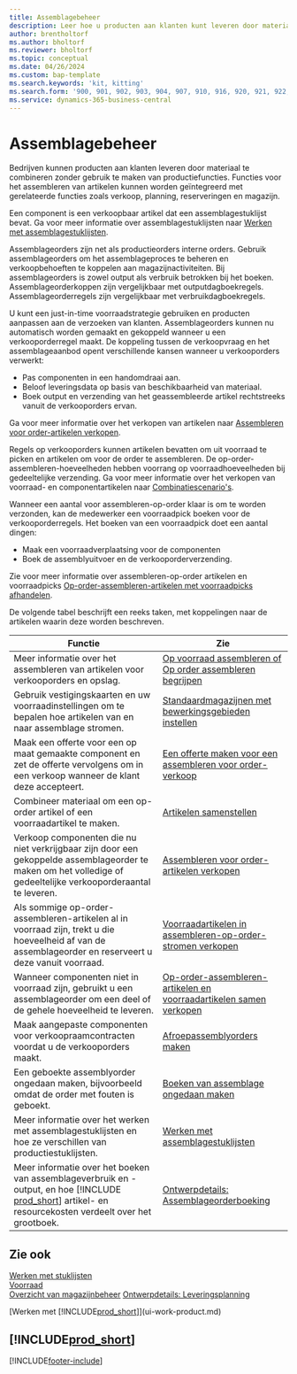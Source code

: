 ```yaml
---
title: Assemblagebeheer
description: Leer hoe u producten aan klanten kunt leveren door materiaal in eenvoudige processen te combineren zonder gebruik te maken van productiefuncties.
author: brentholtorf
ms.author: bholtorf
ms.reviewer: bholtorf
ms.topic: conceptual
ms.date: 04/26/2024
ms.custom: bap-template
ms.search.keywords: 'kit, kitting'
ms.search.form: '900, 901, 902, 903, 904, 907, 910, 916, 920, 921, 922, 923, 940, 941, 942, 930, 931, 932, 914, 915, 905'
ms.service: dynamics-365-business-central
---
```

# Assemblagebeheer

Bedrijven kunnen producten aan klanten leveren door materiaal te combineren zonder gebruik te maken van productiefuncties. Functies voor het assembleren van artikelen kunnen worden geïntegreerd met gerelateerde functies zoals verkoop, planning, reserveringen en magazijn.  

Een component is een verkoopbaar artikel dat een assemblagestuklijst bevat. Ga voor meer informatie over assemblagestuklijsten naar [Werken met assemblagestuklijsten](assembly-how-work-assembly-boms.md).

Assemblageorders zijn net als productieorders interne orders. Gebruik assemblageorders om het assemblageproces te beheren en verkoopbehoeften te koppelen aan magazijnactiviteiten. Bij assemblageorders is zowel output als verbruik betrokken bij het boeken. Assemblageorderkoppen zijn vergelijkbaar met outputdagboekregels. Assemblageorderregels zijn vergelijkbaar met verbruikdagboekregels.  

U kunt een just-in-time voorraadstrategie gebruiken en producten aanpassen aan de verzoeken van klanten. Assemblageorders kunnen nu automatisch worden gemaakt en gekoppeld wanneer u een verkooporderregel maakt. De koppeling tussen de verkoopvraag en het assemblageaanbod opent verschillende kansen wanneer u verkooporders verwerkt:

* Pas componenten in een handomdraai aan.
* Beloof leveringsdata op basis van beschikbaarheid van materiaal.
* Boek output en verzending van het geassembleerde artikel rechtstreeks vanuit de verkooporders ervan.

Ga voor meer informatie over het verkopen van artikelen naar [Assembleren voor order-artikelen verkopen](assembly-how-to-sell-items-assembled-to-order.md).  

Regels op verkooporders kunnen artikelen bevatten om uit voorraad te picken en artikelen om voor de order te assembleren. De op-order-assembleren-hoeveelheden hebben voorrang op voorraadhoeveelheden bij gedeeltelijke verzending. Ga voor meer informatie over het verkopen van voorraad- en componentartikelen naar [Combinatiescenario's](assembly-assemble-to-order-or-assemble-to-stock.md#combination-scenarios).  

Wanneer een aantal voor assembleren-op-order klaar is om te worden verzonden, kan de medewerker een voorraadpick boeken voor de verkooporderregels. Het boeken van een voorraadpick doet een aantal dingen:

* Maak een voorraadverplaatsing voor de componenten
* Boek de assemblyuitvoer en de verkooporderverzending.

Zie voor meer informatie over assembleren-op-order artikelen en voorraadpicks [Op-order-assembleren-artikelen met voorraadpicks afhandelen](warehouse-how-to-pick-items-with-inventory-picks.md#handling-assemble-to-order-items-with-inventory-picks).

De volgende tabel beschrijft een reeks taken, met koppelingen naar de artikelen waarin deze worden beschreven.

|**Functie**|**Zie**|  
|------------|-------------|  
|Meer informatie over het assembleren van artikelen voor verkooporders en opslag.|[Op voorraad assembleren of Op order assembleren begrijpen](assembly-assemble-to-order-or-assemble-to-stock.md)|
|Gebruik vestigingskaarten en uw voorraadinstellingen om te bepalen hoe artikelen van en naar assemblage stromen.|[Standaardmagazijnen met bewerkingsgebieden instellen](warehouse-how-to-set-up-basic-warehouses-with-operations-areas.md)|
|Maak een offerte voor een op maat gemaakte component en zet de offerte vervolgens om in een verkoop wanneer de klant deze accepteert.|[Een offerte maken voor een assembleren voor order-verkoop](assembly-how-to-quote-an-assemble-to-order-sale.md)|
|Combineer materiaal om een op-order artikel of een voorraadartikel te maken.|[Artikelen samenstellen](assembly-how-to-assemble-items.md)|  
|Verkoop componenten die nu niet verkrijgbaar zijn door een gekoppelde assemblageorder te maken om het volledige of gedeeltelijke verkooporderaantal te leveren.|[Assembleren voor order-artikelen verkopen](assembly-how-to-sell-items-assembled-to-order.md)|
|Als sommige op-order-assembleren-artikelen al in voorraad zijn, trekt u die hoeveelheid af van de assemblageorder en reserveert u deze vanuit voorraad.|[Voorraadartikelen in assembleren-op-order-stromen verkopen](assembly-how-to-sell-inventory-items-in-assemble-to-order-flows.md)|  
|Wanneer componenten niet in voorraad zijn, gebruikt u een assemblageorder om een deel of de gehele hoeveelheid te leveren.|[Op-order-assembleren-artikelen en voorraadartikelen samen verkopen](assembly-how-to-sell-assemble-to-order-items-and-inventory-items-together.md)|
|Maak aangepaste componenten voor verkoopraamcontracten voordat u de verkooporders maakt.|[Afroepassemblyorders maken](assembly-how-to-create-blanket-assembly-orders.md)|
|Een geboekte assemblyorder ongedaan maken, bijvoorbeeld omdat de order met fouten is geboekt.|[Boeken van assemblage ongedaan maken](assembly-how-to-undo-assembly-posting.md)|
|Meer informatie over het werken met assemblagestuklijsten en hoe ze verschillen van productiestuklijsten.|[Werken met assemblagestuklijsten](assembly-how-work-assembly-boms.md)|
|Meer informatie over het boeken van assemblageverbruik en -output, en hoe [!INCLUDE [prod_short](includes/prod_short.md)] artikel- en resourcekosten verdeelt over het grootboek.|[Ontwerpdetails: Assemblageorderboeking](design-details-assembly-order-posting.md)|  

## Zie ook

[Werken met stuklijsten](inventory-how-work-BOMs.md)  
[Voorraad](inventory-manage-inventory.md)  
[Overzicht van magazijnbeheer](design-details-warehouse-management.md)
[Ontwerpdetails: Leveringsplanning](design-details-supply-planning.md)  
<!-- [Walkthrough: Planning Supplies Manually](walkthrough-planning-supplies-manually.md)   -->
<!-- [Walkthrough: Selling, Assembling, and Shipping Kits](walkthrough-selling-assembling-and-shipping-kits.md)   -->
[Werken met [!INCLUDE[prod_short](includes/prod_short.md)]](ui-work-product.md)  

## [!INCLUDE[prod_short](includes/free_trial_md.md)]  

[!INCLUDE[footer-include](includes/footer-banner.md)]
